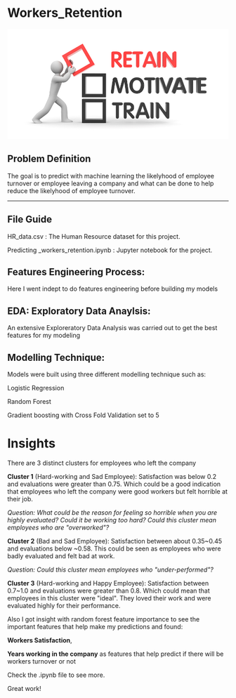 # Workers_Retention

![](EmployeeRetention.jpg)


## Problem Definition 
The goal is to predict with machine learning the likelyhood of employee turnover or employee leaving a company and what can be done to help reduce the likelyhood of employee turnover. 

---
## File Guide

HR_data.csv :  The Human Resource dataset for this project. 

Predicting _workers_retention.ipynb : Jupyter notebook for the project. 

## Features Engineering Process:

Here I went indept to do features engineering before building my models  

## EDA: Exploratory Data Anaylsis: 

An extensive Exploreratory Data Analysis was carried out to get the best features for my modeling 

## Modelling Technique: 

Models were built using three different modelling technique such as: 

Logistic Regression 

Random Forest 

Gradient boosting with Cross Fold Validation set to 5 

# Insights

There are 3 distinct clusters for employees who left the company

**Cluster 1** (Hard-working and Sad Employee): Satisfaction was below 0.2 and evaluations were greater than 0.75. Which could be a good indication that employees who left the company were good workers but felt horrible at their job.

*Question: What could be the reason for feeling so horrible when you are highly evaluated? Could it be working too hard? Could this cluster mean employees who are "overworked"?*

**Cluster 2** (Bad and Sad Employee): Satisfaction between about 0.35~0.45 and evaluations below ~0.58. This could be seen as employees who were badly evaluated and felt bad at work.

*Question: Could this cluster mean employees who "under-performed"?*


**Cluster 3** (Hard-working and Happy Employee): Satisfaction between 0.7~1.0 and evaluations were greater than 0.8. Which could mean that employees in this cluster were "ideal". They loved their work and were evaluated highly for their performance.

Also I got insight with random forest feature importance to see the important features that help make my predictions
and found:

**Workers Satisfaction**, 

**Years working in the company** as features that help predict if there will be workers turnover or not

Check the .ipynb file to see more.

Great work!

